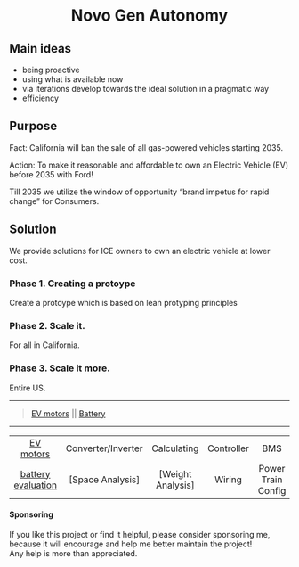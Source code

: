 <div align="center">

  # Novo Gen Autonomy


</div>

## Main ideas

- being proactive
- using what is available now
- via iterations develop towards the ideal solution in a pragmatic way
- efficiency

## Purpose
Fact: California will ban the sale of all gas-powered vehicles starting 2035.

Action: To make it reasonable and affordable to own an Electric Vehicle (EV) before 2035 with Ford!

Till 2035 we utilize the window of opportunity “brand impetus for rapid change” for Consumers.

## Solution

We provide solutions for ICE owners to own an electric vehicle at lower cost.

### Phase 1. Creating a protoype

Create a protoype which is based on lean protyping principles

### Phase 2. Scale it.
For all in California.


### Phase 3. Scale it more.
Entire US.




***

> [EV motors](./electric_motors.md) || [Battery](./battery.md) 

***

|  |  |  |  |  |  |
|:------:|:------:|:------:|:------:|:------:|:------:|
| [EV motors](./evEngine.md) | Converter/Inverter | Calculating | Controller | BMS | [back](./) |
| [battery evaluation](./batteryEval.md) | [Space Analysis] | [Weight Analysis] | Wiring | Power Train Config | Pulling the engine |


#### Sponsoring

If you like this project or find it helpful, please consider sponsoring me, <br>
because it will encourage and help me better maintain the project! <br>
Any help is more than appreciated. 
